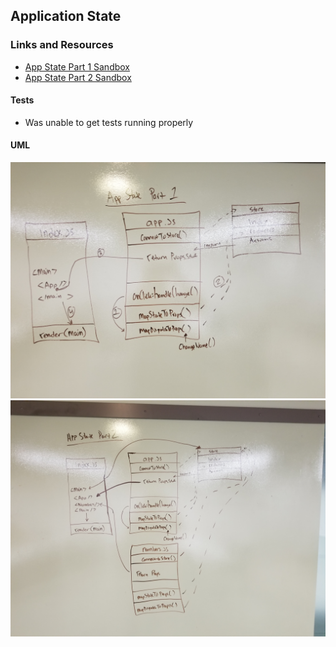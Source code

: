 ## Application State

### Links and Resources
* [App State Part 1 Sandbox](https://codesandbox.io/s/oj4mjrln8q)
* [App State Part 2 Sandbox](https://codesandbox.io/s/4rky54r76w)

#### Tests
* Was unable to get tests running properly

#### UML
![App State Part 1 UML](./assets/app-state-part-1.jpg)
![App State Part 2 UML](./assets/app-state-part-2.jpg)
